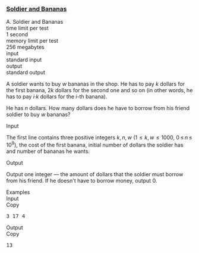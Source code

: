 <h3><a href="https://codeforces.com/contest/546/problem/A" target="_blank" rel="noopener noreferrer">Soldier and Bananas</a></h3>
<div class="header"><div class="title">A. Soldier and Bananas</div><div class="time-limit"><div class="property-title">time limit per test</div>1 second</div><div class="memory-limit"><div class="property-title">memory limit per test</div>256 megabytes</div><div class="input-file input-standard"><div class="property-title">input</div>standard input</div><div class="output-file output-standard"><div class="property-title">output</div>standard output</div></div><div><p>A soldier wants to buy <span class="tex-span"><i>w</i></span> bananas in the shop. He has to pay <span class="tex-span"><i>k</i></span> dollars for the first banana, <span class="tex-span">2<i>k</i></span> dollars for the second one and so on (in other words, he has to pay <span class="tex-span"><i>i</i>·<i>k</i></span> dollars for the <span class="tex-span"><i>i</i></span>-th banana). </p><p>He has <span class="tex-span"><i>n</i></span> dollars. How many dollars does he have to borrow from his friend soldier to buy <span class="tex-span"><i>w</i></span> bananas?</p></div><div class="input-specification"><div class="section-title">Input</div><p>The first line contains three positive integers <span class="tex-span"><i>k</i>, <i>n</i>, <i>w</i></span> (<span class="tex-span">1  ≤  <i>k</i>, <i>w</i>  ≤  1000</span>, <span class="tex-span">0 ≤ <i>n</i> ≤ 10<sup class="upper-index">9</sup></span>), the cost of the first banana, initial number of dollars the soldier has and number of bananas he wants. </p></div><div class="output-specification"><div class="section-title">Output</div><p>Output one integer — the amount of dollars that the soldier must borrow from his friend. If he doesn't have to borrow money, output <span class="tex-span">0</span>.</p></div><div class="sample-tests"><div class="section-title">Examples</div><div class="sample-test"><div class="input"><div class="title">Input<div title="Copy" data-clipboard-target="#id006482331589847586" id="id006858946759950517" class="input-output-copier">Copy</div></div><pre id="id006482331589847586">3 17 4<br></pre></div><div class="output"><div class="title">Output<div title="Copy" data-clipboard-target="#id008096073591845541" id="id0003925733773270779" class="input-output-copier">Copy</div></div><pre id="id008096073591845541">13</pre></div></div></div>